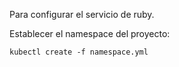 Para configurar el servicio de ruby.

Establecer el namespace del proyecto:

    kubectl create -f namespace.yml

